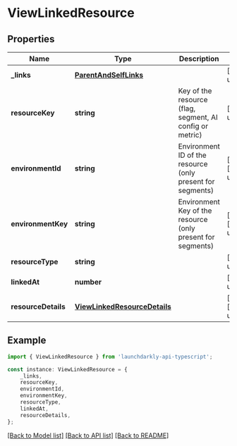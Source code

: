 # ViewLinkedResource


## Properties

Name | Type | Description | Notes
------------ | ------------- | ------------- | -------------
**_links** | [**ParentAndSelfLinks**](ParentAndSelfLinks.md) |  | [default to undefined]
**resourceKey** | **string** | Key of the resource (flag, segment, AI config or metric) | [default to undefined]
**environmentId** | **string** | Environment ID of the resource (only present for segments) | [optional] [default to undefined]
**environmentKey** | **string** | Environment Key of the resource (only present for segments) | [optional] [default to undefined]
**resourceType** | **string** |  | [default to undefined]
**linkedAt** | **number** |  | [default to undefined]
**resourceDetails** | [**ViewLinkedResourceDetails**](ViewLinkedResourceDetails.md) |  | [optional] [default to undefined]

## Example

```typescript
import { ViewLinkedResource } from 'launchdarkly-api-typescript';

const instance: ViewLinkedResource = {
    _links,
    resourceKey,
    environmentId,
    environmentKey,
    resourceType,
    linkedAt,
    resourceDetails,
};
```

[[Back to Model list]](../README.md#documentation-for-models) [[Back to API list]](../README.md#documentation-for-api-endpoints) [[Back to README]](../README.md)
